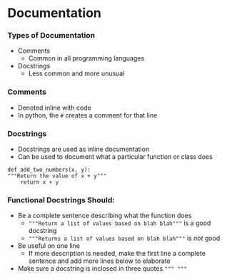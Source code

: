 # Documentation

### Types of Documentation
* Comments
	* Common in all programming languages
* Docstrings
	* Less common and more unusual

### Comments
* Denoted inline with code
* In python, the `#` creates a comment for that line

### Docstrings
* Docstrings are used as inline documentation
* Can be used to document what a particular function or class does
```python3
def add_two_numbers(x, y):
"""Return the value of x + y"""
	return x + y
```

### Functional Docstrings Should:
* Be a complete sentence describing what the function does
	* `"""Return a list of values based on blah blah"""` is a good docstring
	* `"""Returns a list of values based on blah blah"""` is _not_ good
* Be useful on one line
	* If more description is needed, make the first line a complete sentence and add more lines below to elaborate
* Make sure a docstring is inclosed in three quotes `""" """`
